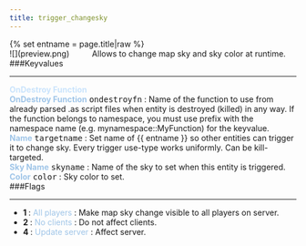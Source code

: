 ```yaml
---
title: trigger_changesky
---
```

<div>{% set entname = page.title|raw %}</div>
<div class="container previewimg">
<div class="columns">
<div class="imagepadding column col-auto" markdown="1">![](preview.png)</div>
<div class="column entityentry" markdown="1">Allows to change map sky and sky color at runtime.</div>
</div>
</div>
###Keyvalues
<hr>
<div class="accordion entityentry">
<input type="checkbox" id="accordion-1" name="accordion-checkbox" hidden>
<label class="accordion-header" for="accordion-1">
<span style="color:#cae4fc;"><b>OnDestroy Function</b></span>
<i class="icon icon-arrow-right mr-1"></i>
</label>
<div class="accordion-body entgroup">
<div class="entityentry" markdown="1">
<span style="color:#9fc5e8;"><b>OnDestroy Function</b></span> <kbd  class="tooltip" data-tooltip="string">ondestroyfn</kbd> :
Name of the function to use from already parsed .as script files when entity is destroyed (killed) in any way. If the function belongs to namespace, you must use prefix with the namespace name (e.g. mynamespace::MyFunction) for the keyvalue.
</div>
</div>
</div>
<div class="entityentry" markdown="1">
<span style="color:#9fc5e8;"><b>Name</b></span> <kbd  class="tooltip" data-tooltip="target_source">targetname</kbd> :
Set name of {{ entname }} so other entities can trigger it to change sky. Every trigger use-type works uniformly. Can be kill-targeted.
</div>
<div class="entityentry" markdown="1">
<span style="color:#9fc5e8;"><b>Sky Name</b></span> <kbd  class="tooltip" data-tooltip="string">skyname</kbd> :
Name of the sky to set when this entity is triggered.
</div>
<div class="entityentry" markdown="1">
<span style="color:#9fc5e8;"><b>Color</b></span> <kbd  class="tooltip" data-tooltip="color255">color</kbd> :
Sky color to set.
</div>
###Flags
<hr>
<div class="entityflags">
<ul>
<li class="imagepadding" markdown="1"><b>1 </b> : <span style="color:#9fc5e8;">All players</span> : Make map sky change visible to all players on server.</li>
<li class="imagepadding" markdown="1"><b>2 </b> : <span style="color:#9fc5e8;">No clients</span> : Do not affect clients.</li>
<li class="imagepadding" markdown="1"><b>4 </b> : <span style="color:#9fc5e8;">Update server</span> : Affect server.</li>
</ul>
</div>
